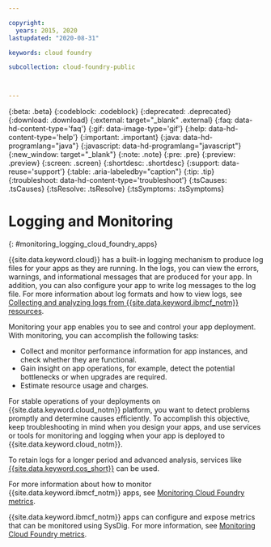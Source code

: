 ```yaml
---

copyright:
  years: 2015, 2020
lastupdated: "2020-08-31"

keywords: cloud foundry

subcollection: cloud-foundry-public



---
```



{:beta: .beta}
{:codeblock: .codeblock}
{:deprecated: .deprecated}
{:download: .download}
{:external: target="_blank" .external}
{:faq: data-hd-content-type='faq'}
{:gif: data-image-type='gif'}
{:help: data-hd-content-type='help'}
{:important: .important}
{:java: data-hd-programlang="java"}
{:javascript: data-hd-programlang="javascript"}
{:new_window: target="_blank"}
{:note: .note}
{:pre: .pre}
{:preview: .preview}
{:screen: .screen}
{:shortdesc: .shortdesc}
{:support: data-reuse='support'}
{:table: .aria-labeledby="caption"}
{:tip: .tip}
{:troubleshoot: data-hd-content-type='troubleshoot'}
{:tsCauses: .tsCauses}
{:tsResolve: .tsResolve}
{:tsSymptoms: .tsSymptoms}

# Logging and Monitoring
{: #monitoring_logging_cloud_foundry_apps}

{{site.data.keyword.cloud}} has a built-in logging mechanism to produce log files for your apps as they are running. In the logs, you can view the errors, warnings, and informational messages that are produced for your app. In addition, you can also configure your app to write log messages to the log file. For more information about log formats and how to view logs, see [Collecting and analyzing logs from {{site.data.keyword.ibmcf_notm}} resources](/docs/Log-Analysis-with-LogDNA?topic=Log-Analysis-with-LogDNA-monitor_cfapp_logs).

Monitoring your app enables you to see and control your app deployment. With monitoring, you can accomplish the following tasks:

* Collect and monitor performance information for app instances, and check whether they are functional.
* Gain insight on app operations, for example, detect the potential bottlenecks or when upgrades are required.
* Estimate resource usage and charges.

For stable operations of your deployments on {{site.data.keyword.cloud_notm}} platform, you want to detect problems promptly and determine causes efficiently. To accomplish this objective, keep troubleshooting in mind when you design your apps, and use services or tools for monitoring and logging when your app is deployed to {{site.data.keyword.cloud_notm}}.

To retain logs for a longer period and advanced analysis, services like [{{site.data.keyword.cos_short}}](/docs/Log-Analysis-with-LogDNA?topic=Log-Analysis-with-LogDNA-archiving) can be used.

For more information about how to monitor {{site.data.keyword.ibmcf_notm}} apps, see [Monitoring Cloud Foundry metrics](/docs/Monitoring-with-Sysdig?topic=Monitoring-with-Sysdig-monitor-cf-sysdig).

{{site.data.keyword.ibmcf_notm}} apps can configure and expose metrics that can be monitored using SysDig. For more information, see [Monitoring Cloud Foundry metrics](/docs/Monitoring-with-Sysdig?topic=Monitoring-with-Sysdig-monitor-cf-sysdig).



